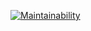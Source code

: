 [![Maintainability](https://api.codeclimate.com/v1/badges/4f334705cf43c49ee881/maintainability)](https://codeclimate.com/github/ini1990/php-project-lvl1/maintainability)